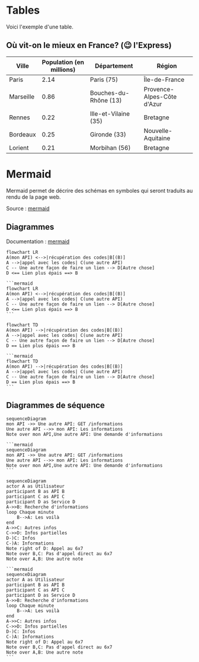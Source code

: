 # Tables

Voici l'exemple d'une table. 

## Où vit-on le mieux en France? (:wink: l'Express)

| Ville         | Population (en millions) | Département           | Région                   |
|---------------|--------------------------|-----------------------|--------------------------|
| Paris         | 2.14                     | Paris (75)            | Île-de-France            |
| Marseille     | 0.86                     | Bouches-du-Rhône (13) | Provence-Alpes-Côte d'Azur |
| Rennes        | 0.22                     | Ille-et-Vilaine (35)  | Bretagne                 |
| Bordeaux      | 0.25                     | Gironde (33)          | Nouvelle-Aquitaine       |
| Lorient       | 0.21                     | Morbihan (56)         | Bretagne                 |



# Mermaid

Mermaid permet de décrire des schémas en symboles qui seront traduits au rendu de la page web.

Source : [mermaid](https://mermaid.js.org/intro/)

## Diagrammes 

Documentation : [mermaid](https://mermaid.js.org/syntax/flowchart.html)

```mermaid
flowchart LR
A(mon API) <-->|récupération des codes|B[(B)]
A -->|appel avec les codes| C(une autre API)
C -- Une autre façon de faire un lien --> D[Autre chose]
D <== Lien plus épais ==> B
```

````
```mermaid
flowchart LR
A(mon API) <-->|récupération des codes|B[(B)]
A -->|appel avec les codes| C(une autre API)
C -- Une autre façon de faire un lien --> D[Autre chose]
D <== Lien plus épais ==> B
```
````

```mermaid
flowchart TD
A(mon API) -->|récupération des codes|B[(B)]
A -->|appel avec les codes| C(une autre API)
C -- Une autre façon de faire un lien --> D[Autre chose]
D == Lien plus épais ==> B
```

````
```mermaid
flowchart TD
A(mon API) -->|récupération des codes|B[(B)]
A -->|appel avec les codes| C(une autre API)
C -- Une autre façon de faire un lien --> D[Autre chose]
D == Lien plus épais ==> B
```
````

## Diagrammes de séquence

```mermaid
sequenceDiagram
mon API ->> Une autre API: GET /informations
Une autre API -->> mon API: Les informations
Note over mon API,Une autre API: Une demande d'informations
```

````
```mermaid
sequenceDiagram
mon API ->> Une autre API: GET /informations
Une autre API -->> mon API: Les informations
Note over mon API,Une autre API: Une demande d'informations
```
````

```mermaid
sequenceDiagram
actor A as Utilisateur
participant B as API B
participant C as API C
participant D as Service D
A->>B: Recherche d'informations
loop Chaque minute
    B-->A: Les voilà
end
A->>C: Autres infos
C->>D: Infos partielles
D-)C: Infos
C-)A: Informations
Note right of D: Appel au 6x7
Note over B,C: Pas d'appel direct au 6x7
Note over A,B: Une autre note

```

````
```mermaid
sequenceDiagram
actor A as Utilisateur
participant B as API B
participant C as API C
participant D as Service D
A->>B: Recherche d'informations
loop Chaque minute
    B-->A: Les voilà
end
A->>C: Autres infos
C->>D: Infos partielles
D-)C: Infos
C-)A: Informations
Note right of D: Appel au 6x7
Note over B,C: Pas d'appel direct au 6x7
Note over A,B: Une autre note
```
````
